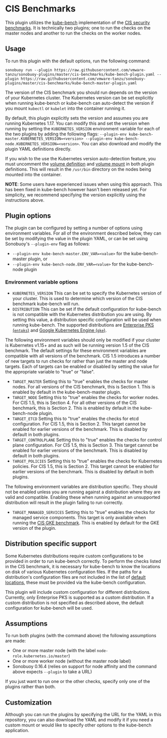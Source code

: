 # CIS Benchmarks

This plugin utilizes the [kube-bench][kubebench] implementation of the [CIS security benchmarks][cis]. It is technically two plugins; one to run the checks on the master nodes and another to run the checks on the worker nodes.

## Usage

To run this plugin with the default options, run the following command:

```
sonobuoy run --plugin https://raw.githubusercontent.com/vmware-tanzu/sonobuoy-plugins/master/cis-benchmarks/kube-bench-plugin.yaml --plugin https://raw.githubusercontent.com/vmware-tanzu/sonobuoy-plugins/master/cis-benchmarks/kube-bench-master-plugin.yaml
```

The version of the CIS benchmark you should run depends on the version of your Kubernetes cluster.
The Kubernetes version can be set explicitly when running kube-bench or kube-bench can auto-detect the version if you mount `kubectl` or `kubelet` into the container running it.

By default, this plugin explicitly sets the version and assumes you are running Kubernetes 1.17.
You can modify this and set the version when running by setting the `KUBERNETES_VERSION` environment variable for each of the two plugins by adding the following flags:
`--plugin-env kube-bench-master.KUBERNETES_VERSION=<version> --plugin-env kube-bench-node.KUBERNETES_VERSION=<version>`.
You can also download and modify the plugin YAML definitions directly.

If you wish to the use the Kubernetes version auto-detection feature, you must uncomment the [volume definition](./kube-bench-master-plugin.yaml#L24-L26) and [volume mount](./kube-bench-master-plugin.yaml#L73-L74) in both plugin definitions.
This will result in the `/usr/bin` directory on the nodes being mounted into the container.

**NOTE**: Some users have experienced issues when using this approach.
This has been fixed in kube-bench however hasn't been released yet.
For simplicity, we recommend specifying the version explicitly using the instructions above.

## Plugin options

The plugin can be configured by setting a number of options using environment variables.
For all of the environment described below, they can be set by modifying the value in the plugin YAML, or can be set using Sonobuoy's `--plugin-env` flag as follows:
* `--plugin-env kube-bench-master.ENV_VAR=<value>` for the kube-bench-master plugin, or
* `--plugin-env kube-bench-node.ENV_VAR=<value>` for the kube-bench-node plugin

### Environment variable options
* `KUBERNETES_VERSION`
  This can be set to specify the Kubernetes version of your cluster. This is used to determine which version of the CIS benchmark kube-bench will run.
* `DISTRIBUTION`
  This can be set if the default configuration for kube-bench is not compatible with the Kubernetes distribution you are using.
  By setting this value, a distribution specific configuration will be used when running kube-bench.
  The supported distributions are [Enterprise PKS (`entpks`)](./entpks) and [Google Kubernetes Engine (`gke`)](./gke).

The following environment variables should only be modified if your cluster is Kubernetes v1.15+ and as such will be running version 1.5 of the CIS benchmark.
The default settings for these environment variables are compatible with all versions of the benchmark.
CIS 1.5 introduces a number of new targets to run checks for rather than just the master and node targets.
Each of targets can be enabled or disabled by setting the value for the appropriate variable to "true" or "false".

* `TARGET_MASTER`
  Setting this to "true" enables the checks for master nodes. For all versions of the CIS benchmark, this is Section 1.
  This is enabled by default in the kube-bench-master plugin.
* `TARGET_NODE`
  Setting this to "true" enables the checks for worker nodes. For CIS 1.5, this is Section 4. For all other versions of the CIS benchmark, this is Section 2.
  This is enabled by default in the kube-bench-node plugin.
* `TARGET_ETCD`
  Setting this to "true" enables the checks for etcd configuration. For CIS 1.5, this is Section 2. This target cannot be enabled for earlier versions of the benchmark.
  This is disabled by default in both plugins.
* `TARGET_CONTROLPLANE`
  Setting this to "true" enables the checks for control plane configuration. For CIS 1.5, this is Section 3. This target cannot be enabled for earlier versions of the benchmark.
  This is disabled by default in both plugins.
* `TARGET_POLICIES`
  Setting this to "true" enables the checks for Kubernetes policies. For CIS 1.5, this is Section 2. This target cannot be enabled for earlier versions of the benchmark.
  This is disabled by default in both plugins.

The following environment variables are distribution specific.
They should not be enabled unless you are running against a distribution where they are valid and compatible.
Enabling these when running against an unsupported distribution will result in the plugin failing to run correctly.

* `TARGET_MANAGED_SERVICES`
  Setting this to "true" enables the checks for managed service components.
  This target is only available when running the [CIS GKE benchmark](./gke).
  This is enabled by default for the GKE version of the plugin.

## Distribution specific support

Some Kubernetes distributions require custom configurations to be provided in order to run kube-bench correctly.
To perform the checks listed in the CIS benchmark, it is necessary for kube-bench to know the locations on disk of various Kubernetes configuration files.
If the paths for a distribution's configuration files are not included in the list of [default locations](https://github.com/aquasecurity/kube-bench/blob/master/cfg/config.yaml), these must be provided via the kube-bench configuration.

This plugin will include custom configuration for different distributions.
Currently, only Enterprise PKS is supported as a custom distribution.
If a custom distribution is not specified as described above, the default configuration for kube-bench will be used.

## Assumptions

To run both plugins (with the command above) the following assumptions are made:

 - One or more master node (with the label `node-role.kubernetes.io/master`)
 - One or more worker node (without the master node label)
 - Sonobuoy 0.16.4 (relies on support for node affinity and the command above expects `--plugin` to take a URL)

If you just want to run one or the other checks, specify only one of the plugins rather than both.

## Customization

Although you can run the plugins by specifying the URL for the YAML in this repository, you can also download the YAML and modify it if you need a custom mount or would like to specify other options to the kube-bench application.

[kubebench]: https://github.com/aquasecurity/kube-bench
[cis]: https://www.cisecurity.org/benchmark/kubernetes
